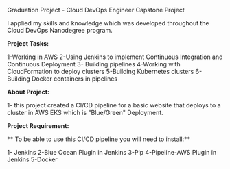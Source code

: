 Graduation Project - Cloud DevOps Engineer Capstone Project

I applied my skills and knowledge which was developed throughout the Cloud DevOps Nanodegree program.

**Project Tasks:**

1-Working in AWS
2-Using Jenkins to implement Continuous Integration and Continuous Deployment
3- Building pipelines
4-Working with CloudFormation to deploy clusters
5-Building Kubernetes clusters
6-Building Docker containers in pipelines

**About Project:** 

1- this project created a CI/CD pipeline for a basic website that deploys to a cluster in AWS EKS which is "Blue/Green" Deployment.


**Project Requirement:**

** To be able to use this CI/CD pipeline you will need to install:**

1- Jenkins
2-Blue Ocean Plugin in Jenkins
3-Pip
4-Pipeline-AWS Plugin in Jenkins
5-Docker


